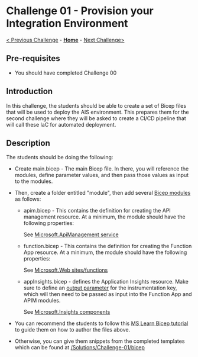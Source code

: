 # Challenge 01 - Provision your Integration Environment

[< Previous Challenge](./Challenge-00.md) - **[Home](../readme.md)** - [Next Challenge>](./Challenge-02.md)

## Pre-requisites

- You should have completed Challenge 00

## Introduction

In this challenge, the students should be able to create a set of Bicep files that will be used to deploy the AIS environment.  This prepares them for the second challenge where they will be asked to create a CI/CD pipeline that will call these IaC for automated deployment.


## Description
The students should be doing the following:
- Create main.bicep - The main Bicep file.  In there, you will reference the modules, define parameter values, and then pass those values as input to the modules.

- Then, create a folder entitled "module", then add several [Bicep modules](https://docs.microsoft.com/en-us/azure/azure-resource-manager/bicep/modules) as follows:
  - apim.bicep  - This contains the definition for creating the API management resource.  At a minimum, the module should have the following properties:

    See [Microsoft.ApiManagement service](https://docs.microsoft.com/en-us/azure/templates/microsoft.apimanagement/service?tabs=bicep)
  - function.bicep - This contains the definition for creating the Function App resource.  At a minimum, the module should have the following properties:

    See [Microsoft.Web sites/functions](https://docs.microsoft.com/en-us/azure/templates/microsoft.web/sites/functions?tabs=bicep)    
  - appInsights.bicep - defines the Application Insights resource. Make sure to define an [output parameter](https://docs.microsoft.com/en-us/azure/azure-resource-manager/bicep/outputs?tabs=azure-powershell) for the instrumentation key, which will then need to be passed as input into the Function App and APIM modules. 

    See [Microsoft.Insights components](https://docs.microsoft.com/en-us/azure/templates/microsoft.insights/components?tabs=bicep)

- You can recommend the students to follow this [MS Learn Bicep tutorial](https://docs.microsoft.com/en-us/learn/modules/build-first-bicep-template/8-exercise-refactor-template-modules?pivots=cli) to guide them on how to author the files above.

- Otherwise, you can give them snippets from the completed templates which can be found at [/Solutions/Challenge-01/bicep](./Solutions/Challenge-01/bicep)

